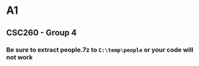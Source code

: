 # A1
## CSC260 - Group 4

### Be sure to extract people.7z to `C:\temp\people` or your code will not work